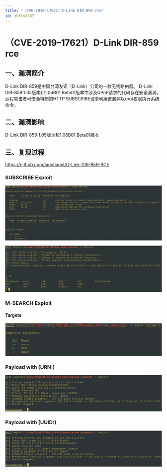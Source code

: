 ```yaml
---
title: "（CVE-2019–17621）D-Link DIR-859 rce"
id: zhfly3387
---
```


# （CVE-2019–17621）D-Link DIR-859 rce

## 一、漏洞简介

D-Link DIR-859是中国台湾友讯（D-Link）公司的一款无线路由器。 D-Link DIR-859 1.05版本和1.06B01 Beta01版本中涉及UPnP请求的代码存在安全漏洞。远程攻击者可借助特制的HTTP SUBSCRIBE请求利用该漏洞以root权限执行系统命令。

## 二、漏洞影响

D-Link DIR-859 1.05版本和1.06B01 Beta01版本

## 三、复现过程

https://github.com/ianxtianxt/D-Link-DIR-859-RCE

### SUBSCRIBE Exploit

![image](../img/1ab4988adc79b41bd95b00d1aefdeb2f.png)

![image](../img/0f759bfd2455623b5d5179f28d79a542.png)

### M-SEARCH Exploit

#### Targets

![image](../img/fa8583273a44005728d98f74416ce11d.png)

### Payload with (URN:)

![image](../img/407879108ec75243aee7922c593a02bf.png)

### Payload with (UUID:)

![image](../img/0743913e8004c31806cbbe0c76e2290c.png)